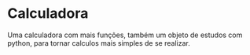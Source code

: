 # Calculadora
Uma calculadora com mais funções, também um objeto de estudos com python, para tornar calculos mais simples de se realizar.
